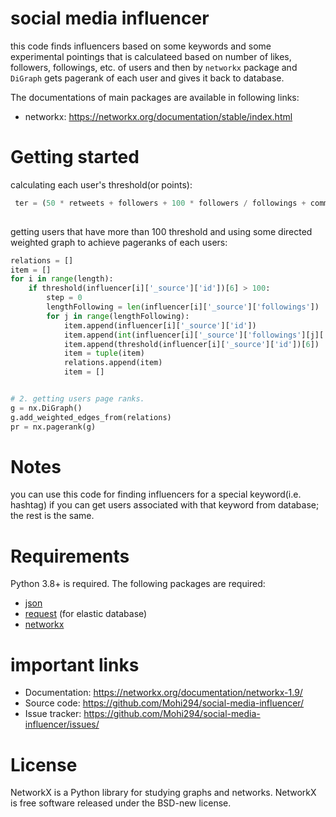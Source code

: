 # social media influencer
this code finds influencers based on some keywords and some experimental pointings that is calculateed based on number of likes, followers, followings, etc. of users and then by ```networkx``` package and ```DiGraph``` gets pagerank of each user and gives it back to database.

The documentations of main packages are available in following links:
- networkx: https://networkx.org/documentation/stable/index.html

# Getting started

calculating each user's threshold(or points):

```python
 ter = (50 * retweets + followers + 100 * followers / followings + comments + likes) / 100
 
```

getting users that have more than 100 threshold and using some directed weighted graph to achieve pageranks of each users:

```python
relations = []
item = []
for i in range(length):
    if threshold(influencer[i]['_source']['id'])[6] > 100:
        step = 0
        lengthFollowing = len(influencer[i]['_source']['followings'])
        for j in range(lengthFollowing):
            item.append(influencer[i]['_source']['id'])
            item.append(int(influencer[i]['_source']['followings'][j]['id_str']))
            item.append(threshold(influencer[i]['_source']['id'])[6])
            item = tuple(item)
            relations.append(item)
            item = []


# 2. getting users page ranks.
g = nx.DiGraph()
g.add_weighted_edges_from(relations)
pr = nx.pagerank(g)
```

# Notes
you can use this code for finding influencers for a special keyword(i.e. hashtag) if you can get users associated with that keyword from database; the rest is the same.

# Requirements
Python 3.8+ is required. The following packages are required:
- [json](https://docs.python.org/3/library/json.html)
- [request](https://requests.readthedocs.io/) (for elastic database)
- [networkx](https://networkx.org/documentation/stable/index.html)

# important links
- Documentation: https://networkx.org/documentation/networkx-1.9/
- Source code: https://github.com/Mohi294/social-media-influencer/
- Issue tracker: https://github.com/Mohi294/social-media-influencer/issues/

# License
NetworkX is a Python library for studying graphs and networks. NetworkX is free software released under the BSD-new license.



